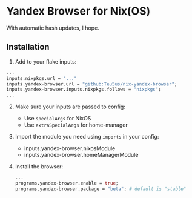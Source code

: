 # Yandex Browser for Nix(OS)

With automatic hash updates, I hope.

## Installation

1. Add to your flake inputs:

``` nix
...
inputs.nixpkgs.url = "..."
inputs.yandex-browser.url = "github:Teu5us/nix-yandex-browser";
inputs.yandex-browser.inputs.nixpkgs.follows = "nixpkgs";
...
```

2. Make sure your inputs are passed to config:

   * Use `specialArgs` for NixOS
   * Use `extraSpecialArgs` for home-manager

3. Import the module you need using `imports` in your config:

   * inputs.yandex-browser.nixosModule
   * inputs.yandex-browser.homeManagerModule
   
4. Install the browser:

   ```nix
   ...
   programs.yandex-browser.enable = true;
   programs.yandex-browser.package = "beta"; # default is "stable"
   ```

